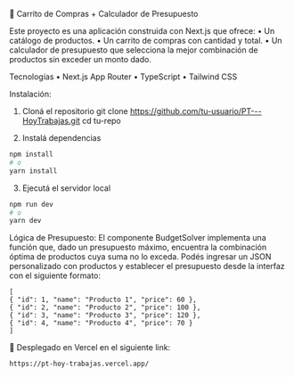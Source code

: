 🛒 Carrito de Compras + Calculador de Presupuesto

Este proyecto es una aplicación construida con Next.js que ofrece:
• Un catálogo de productos.
• Un carrito de compras con cantidad y total.
• Un calculador de presupuesto que selecciona la mejor combinación de productos sin exceder un monto dado.

Tecnologías
• Next.js App Router
• TypeScript
• Tailwind CSS

Instalación:

1. Cloná el repositorio
   git clone https://github.com/tu-usuario/PT---HoyTrabajas.git
cd tu-repo
 

3. Instalá dependencias

```bash
npm install
# o
yarn install
```

3. Ejecutá el servidor local

```bash
npm run dev
# o
yarn dev
```

Lógica de Presupuesto:
El componente BudgetSolver implementa una función que, dado un presupuesto máximo, encuentra la combinación óptima de productos cuya suma no lo exceda.
Podés ingresar un JSON personalizado con productos y establecer el presupuesto desde la interfaz con el siguiente formato:
```
[
{ "id": 1, "name": "Producto 1", "price": 60 },
{ "id": 2, "name": "Producto 2", "price": 100 },
{ "id": 3, "name": "Producto 3", "price": 120 },
{ "id": 4, "name": "Producto 4", "price": 70 }
]
```

🚀 Desplegado en Vercel en el siguiente link:

```https://pt-hoy-trabajas.vercel.app/ ```
